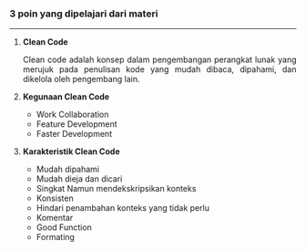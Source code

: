 ### 3 poin yang dipelajari dari materi
---

1. <div align="justify"><strong>Clean Code</strong><p>Clean code adalah konsep dalam pengembangan perangkat lunak yang merujuk pada penulisan kode yang mudah dibaca, dipahami, dan dikelola oleh pengembang lain.</p> </div>

2. <div align="justify"><strong>Kegunaan Clean Code</strong>
   
     - Work Collaboration
     - Feature Development
     - Faster Development
</div>

3. <div align="justify"><strong>Karakteristik Clean Code</strong>
   
   * Mudah dipahami
   * Mudah dieja dan dicari
   * Singkat Namun mendekskripsikan konteks
   * Konsisten
   * Hindari penambahan konteks yang tidak perlu
   * Komentar
   * Good Function
   * Formating
</div>
